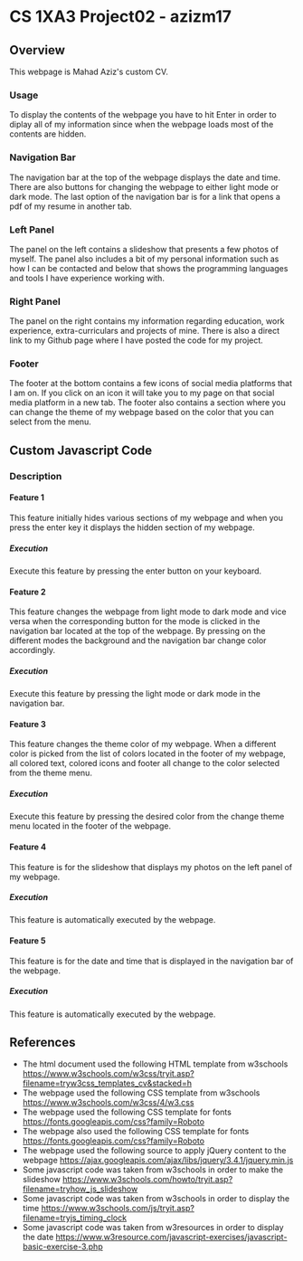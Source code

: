 # CS 1XA3 Project02 - azizm17

## Overview
This webpage is Mahad Aziz's custom CV. 
### Usage
To display the contents of the webpage you have to hit Enter in order to diplay all of my information since when the webpage loads most of the contents are hidden. 
### Navigation Bar
The navigation bar at the top of the webpage displays the date and time. There are also buttons for changing the webpage to either light mode or dark mode. The last option of the navigation bar is for a link that opens a pdf of my resume in another tab.
### Left Panel
The panel on the left contains a slideshow that presents a few photos of myself. The panel also includes a bit of my personal information such as how I can be contacted and below that shows the programming languages and tools I have experience working with.
### Right Panel
The panel on the right contains my information regarding education, work experience, extra-curriculars and projects of mine. There is also a direct link to my Github page where I have posted the code for my project.
### Footer
The footer at the bottom contains a few icons of social media platforms that I am on. If you click on an icon it will take you to my page on that social media platform in a new tab. The footer also contains a section where you can change the theme of my webpage based on the color that you can select from the menu.

## Custom Javascript Code
### Description
#### Feature 1
This feature initially hides various sections of my webpage and when you press the enter key it displays the hidden section of my webpage.
##### Execution
Execute this feature by pressing the enter button on your keyboard.
#### Feature 2
This feature changes the webpage from light mode to dark mode and vice versa when the corresponding button for the mode is clicked in the navigation bar located at the top of the webpage. By pressing on the different modes the background and the navigation bar change color accordingly.
##### Execution
Execute this feature by pressing the light mode or dark mode in the navigation bar.
#### Feature 3
This feature changes the theme color of my webpage. When a different color is picked from the list of colors located in the footer of my webpage, all colored text, colored icons and footer all change to the color selected from the theme menu.
##### Execution
Execute this feature by pressing the desired color from the change theme menu located in the footer of the webpage.
#### Feature 4
This feature is for the slideshow that displays my photos on the left panel of my webpage. 
##### Execution
This feature is automatically executed by the webpage.
#### Feature 5
This feature is for the date and time that is displayed in the navigation bar of the webpage.
##### Execution
This feature is automatically executed by the webpage.
## References
 - The html document used the following HTML template from w3schools https://www.w3schools.com/w3css/tryit.asp?filename=tryw3css_templates_cv&stacked=h
 - The webpage used the following CSS template from w3schools https://www.w3schools.com/w3css/4/w3.css
 - The webpage used the following CSS template for fonts https://fonts.googleapis.com/css?family=Roboto
 - The webpage also used the following CSS template for fonts https://fonts.googleapis.com/css?family=Roboto
 - The webpage used the following source to apply jQuery content to the webpage https://ajax.googleapis.com/ajax/libs/jquery/3.4.1/jquery.min.js
 - Some javascript code was taken from w3schools in order to make the slideshow https://www.w3schools.com/howto/tryit.asp?filename=tryhow_js_slideshow 
 - Some javascript code was taken from w3schools in order to display the time https://www.w3schools.com/js/tryit.asp?filename=tryjs_timing_clock 
 - Some javascript code was taken from w3resources in order to display the date https://www.w3resource.com/javascript-exercises/javascript-basic-exercise-3.php 
